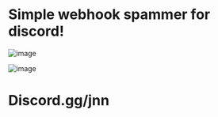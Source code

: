# Simple webhook spammer for discord! 

![image](https://github.com/jnnlol/discord-webhook-spammer/assets/101228734/1cccb8bf-5333-4522-b682-30a139018936)

![image](https://github.com/jnnlol/discord-webhook-spammer/assets/101228734/3e4bb085-d3ba-49e0-8ca0-a8b5a4f890af)

# Discord.gg/jnn
